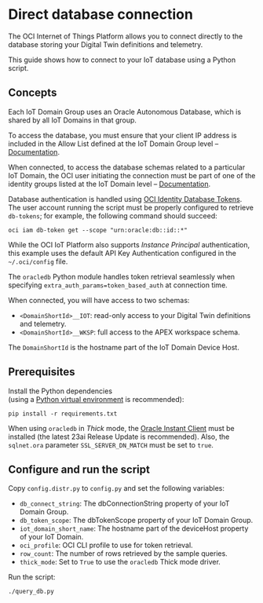 # Direct database connection

The OCI Internet of Things Platform allows you to connect directly to the
database storing your Digital Twin definitions and telemetry.

This guide shows how to connect to your IoT database using a Python script.

## Concepts

Each IoT Domain Group uses an Oracle Autonomous Database, which is shared by
all IoT Domains in that group.

To access the database, you must ensure that your client IP address is
included in the Allow List defined at the IoT Domain Group level –
[Documentation](.).

When connected, to access the database schemas related to a particular IoT
Domain, the OCI user initiating the connection must be part of one of the
identity groups listed at the IoT Domain level – [Documentation](.).

Database authentication is handled using
[OCI Identity Database Tokens](https://docs.oracle.com/en/cloud/paas/autonomous-database/serverless/adbsb/iam-access-database.html#GUID-CFC74EAF-E887-4B1F-9E9A-C956BCA0BEA9).
The user account running the script must be properly configured to retrieve
`db-tokens`; for example, the following command should succeed:

```shell
oci iam db-token get --scope "urn:oracle:db::id::*"
```

While the OCI IoT Platform also supports _Instance Principal_ authentication,
this example uses the default API Key Authentication configured in the
`~/.oci/config` file.

The `oracledb` Python module handles token retrieval seamlessly when
specifying `extra_auth_params=token_based_auth` at connection time.

When connected, you will have access to two schemas:

- `<DomainShortId>__IOT`: read-only access to your Digital Twin definitions and telemetry.
- `<DomainShortId>__WKSP`: full access to the APEX workspace schema.

The `DomainShortId` is the hostname part of the IoT Domain Device Host.

## Prerequisites

Install the Python dependencies  
(using a [Python virtual environment](https://docs.python.org/3/library/venv.html)
is recommended):

```shell
pip install -r requirements.txt
```

When using `oracledb` in _Thick_ mode, the
[Oracle Instant Client](https://www.oracle.com/europe/database/technologies/instant-client.html)
must be installed (the latest 23ai Release Update is recommended).
Also, the `sqlnet.ora` parameter `SSL_SERVER_DN_MATCH` must be set to `true`.

## Configure and run the script

Copy `config.distr.py` to `config.py` and set the following variables:

- `db_connect_string`: The dbConnectionString property of your IoT Domain Group.
- `db_token_scope`: The dbTokenScope property of your IoT Domain Group.
- `iot_domain_short_name`: The hostname part of the deviceHost property of your IoT Domain.
- `oci_profile`: OCI CLI profile to use for token retrieval.
- `row_count`: The number of rows retrieved by the sample queries.
- `thick_mode`: Set to `True` to use the `oracledb` Thick mode driver.

Run the script:

```shell
./query_db.py
```
